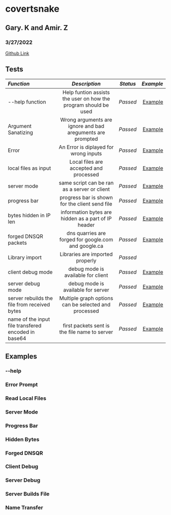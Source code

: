 # covertsnake
## Gary. K and Amir. Z
### 3/27/2022


[Github Link](https://github.com/d0ntblink/covertsnake)

## Tests

| ***Function*** | ***Description*** | ***Status*** | ***Example*** |
|:-------------------|:--------------------------------:|:--------------:|----------:|
| --help function | Help funtion assists the user on how the program should be used | *Passed* | [Example](#--help)
| Argument Sanatizing | Wrong arguments are ignore and bad areguments are prompted | *Passed* | [Example](#argument-sanatizing)
| Error | An Error is diplayed for wrong inputs | *Passed* | [Example](#error-prompt)
| local files as input | Local files are accepted and processed | *Passed* | [Example](#read-local-files)
| server mode | same script can be ran as a server or client | *Passed* | [Example](#server-mode)
| progress bar | progress bar is shown for the client send file | *Passed* | [Example](#progress-bar)
| bytes hidden in IP len | information bytes are hidden as a part of IP header | *Passed* | [Example](#hidden-bytes)
| forged DNSQR packets | dns quarries are forged for google.com and google.ca | *Passed* | [Example](#forged-dnsqr)
| Library import | Libraries are imported properly | *Passed* |
| client debug mode | debug mode is available for client | *Passed* | [Example](#client-debug)
| server debug mode | debug mode is available for server | *Passed* | [Example](#server-debug)
| server rebuilds the file from received bytes | Multiple graph options can be selected and processed | *Passed* | [Example](#server-builds-file)
| name of the input file transfered encoded in base64 | first packets sent is the file name to server | *Passed* | [Example](#name-transfer)


## Examples

### --help

### Error Prompt

### Read Local Files

### Server Mode

### Progress Bar

### Hidden Bytes

### Forged DNSQR

### Client Debug

### Server Debug

### Server Builds File

### Name Transfer
